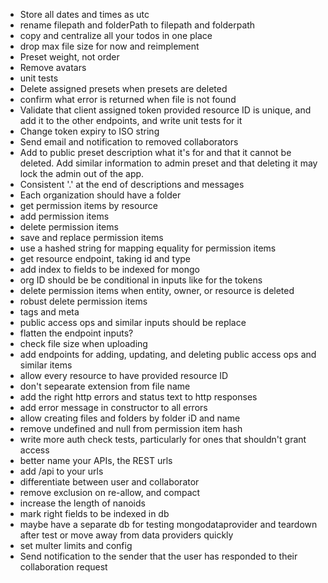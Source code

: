 - Store all dates and times as utc
- rename filepath and folderPath to filepath and folderpath
- copy and centralize all your todos in one place
- drop max file size for now and reimplement
- Preset weight, not order
- Remove avatars
- unit tests
- Delete assigned presets when presets are deleted
- confirm what error is returned when file is not found
- Validate that client assigned token provided resource ID is unique, and add it to the other endpoints, and write unit tests for it
- Change token expiry to ISO string
- Send email and notification to removed collaborators
- Add to public preset description what it's for and that it cannot be deleted. Add similar information to admin preset and that deleting it may lock the admin out of the app.
- Consistent '.' at the end of descriptions and messages
- Each organization should have a folder
- get permission items by resource
- add permission items
- delete permission items
- save and replace permission items
- use a hashed string for mapping equality for permission items
- get resource endpoint, taking id and type
- add index to fields to be indexed for mongo
- org ID should be be conditional in inputs like for the tokens
- delete permission items when entity, owner, or resource is deleted
- robust delete permission items
- tags and meta
- public access ops and similar inputs should be replace
- flatten the endpoint inputs?
- check file size when uploading
- add endpoints for adding, updating, and deleting public access ops and similar items
- allow every resource to have provided resource ID
- don't sepearate extension from file name
- add the right http errors and status text to http responses
- add error message in constructor to all errors
- allow creating files and folders by folder iD and name
- remove undefined and null from permission item hash
- write more auth check tests, particularly for ones that shouldn't grant access
- better name your APIs, the REST urls
- add /api to your urls
- differentiate between user and collaborator
- remove exclusion on re-allow, and compact
- increase the length of nanoids
- mark right fields to be indexed in db
- maybe have a separate db for testing mongodataprovider and teardown after test or move away from data providers quickly
- set multer limits and config
- Send notification to the sender that the user has responded to their collaboration request
